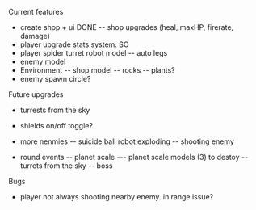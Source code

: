 Current features

- create shop + ui DONE
  -- shop upgrades (heal, maxHP, firerate, damage)
- player upgrade stats system. SO
- player spider turret robot model
  -- auto legs
- enemy model
- Environment
  -- shop model
  -- rocks
  -- plants?
- enemy spawn circle?

Future upgrades

- turrests from the sky
- shields on/off toggle?
- more nenmies
  -- suicide ball robot exploding
  -- shooting enemy

- round events
  -- planet scale
  --- planet scale models (3) to destoy
  -- turrets from the sky
  -- boss

Bugs

- player not always shooting nearby enemy. in range issue?
